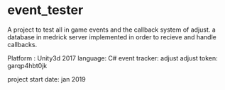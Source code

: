 # event_tester
A project to test all in game events and the callback system of adjust.
a database in medrick server implemented in order to recieve and handle callbacks.

Platform : Unity3d 2017
language: C#
event tracker: adjust
adjust token: garqp4hbt0jk

project start date: jan 2019
